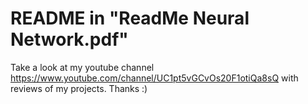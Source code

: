 # README in "ReadMe Neural Network.pdf"
Take a look at my youtube channel https://www.youtube.com/channel/UC1pt5vGCvOs20F1otiQa8sQ with reviews of my projects.
Thanks :)
